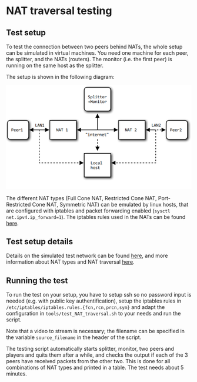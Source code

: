 NAT traversal testing
=====================

## Test setup
To test the connection between two peers behind NATs, the whole setup can be
simulated in virtual machines. You need one machine for each peer, the splitter,
and the NATs (routers). The monitor (i.e. the first peer) is running on the same
host as the splitter.

The setup is shown in the following diagram:

![network setup](images/network_setup.png)

The different NAT types (Full Cone NAT, Restricted Cone NAT, Port-Restricted
Cone NAT, Symmetric NAT) can be emulated by linux hosts, that are configured
with iptables and packet forwarding enabled (`sysctl net.ipv4.ip_forward=1`).
The iptables rules used in the NATs can be found
[here](https://wiki.asterisk.org/wiki/display/TOP/NAT+Traversal+Testing).

## Test setup details
Details on the simulated test network can be found [here](NAT_test_details.md),
and more information about NAT types and NAT traversal [here](NAT_traversal.md).

## Running the test
To run the test on your setup, you have to setup ssh so no password input is
needed (e.g. with public key authentification), setup the iptables rules in
`/etc/iptables/iptables.rules.{fcn,rcn,prcn,sym}` and adapt the configuration in
`tools/test_NAT_traversal.sh` to your needs and run the script.

Note that a video to stream is necessary; the filename can be specified in the
variable `source_filename` in the header of the script.

The testing script automatically starts splitter, monitor, two peers and players
and quits them after a while, and checks the output if each of the 3 peers
have received packets from the other two. This is done for all combinations of
NAT types and printed in a table. The test needs about 5 minutes.
